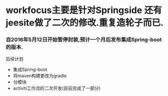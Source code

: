 # workfocus主要是针对Springside 还有jeesite做了二次的修改.重复造轮子而已.
### 自2016年5月12日开始暂停封装,预计一个月后发布集成Spring-boot的版本.
后续计划
* 集成Spring-boot
* 将maven构建更改为gradle
* 分模块
* activiti工作流的二次开发(目前完成了一部分)